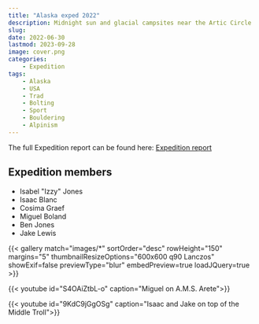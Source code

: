 ```yaml
---
title: "Alaska exped 2022"
description: Midnight sun and glacial campsites near the Artic Circle
slug: 
date: 2022-06-30
lastmod: 2023-09-28
image: cover.png
categories:
    - Expedition
tags:
    - Alaska
    - USA
    - Trad
    - Bolting
    - Sport
    - Bouldering
    - Alpinism
---
```


The full Expedition report can be found here:
[Expedition report](/documents/alaska2022.pdf)

## Expedition members
- Isabel "Izzy" Jones
- Isaac Blanc
- Cosima Graef
- Miguel Boland
- Ben Jones
- Jake Lewis

{{< gallery match="images/*" sortOrder="desc" rowHeight="150" margins="5" thumbnailResizeOptions="600x600 q90 Lanczos" showExif=false previewType="blur" embedPreview=true loadJQuery=true >}}

{{< youtube id="S4OAiZtbL-o" caption="Miguel on A.M.S. Arete">}}

{{< youtube id="9KdC9jGgOSg" caption="Isaac and Jake on top of the Middle Troll">}}